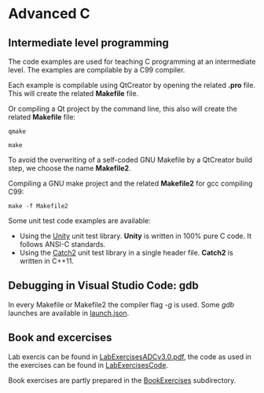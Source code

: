 # Advanced C

## Intermediate level programming

The code examples are used for teaching C programming at an intermediate level.
The examples are compilable by a C99 compiler.

Each example is compilable using QtCreator by opening the related **.pro**
file. This will create the related **Makefile** file.  

Or compiling a Qt project by the command line, this also will create the related **Makefile** file:

    qmake
    
    make

To avoid the overwriting of a self-coded GNU Makefile by a QtCreator build step, we choose the name **Makefile2**.

Compiling a GNU make project and the related **Makefile2** for gcc compiling C99:

    make -f Makefile2

Some unit test code examples are available:

- Using the [Unity](http://www.throwtheswitch.org/unity/) unit test library.
**Unity** is written in 100% pure C code. It follows ANSI-C standards.
- Using the [Catch2](https://github.com/catchorg/Catch2) unit test library in a single header file.
**Catch2** is written in C++11.

## Debugging in Visual Studio Code: gdb

In every Makefile or Makefile2 the compiler flag *-g* is used. 
Some *gdb* launches are available in [launch.json](.vscode/launch.json).

## Book and excercises

Lab exercis can be found in [LabExercisesADCv3.0.pdf](./LabExercisesADCv3.0.pdf), the code as used in the exercises can be found in [LabExercisesCode](./LabeExercisesCode).


Book exercises are partly prepared in the [BookExercises](BookExercises) subdirectory.
